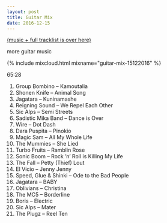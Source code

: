 ```yaml
---
layout: post
title: Guitar Mix
date: 2016-12-15
---
```


<a name="tracklist"></a>[(music + full tracklist is over here)](/2016/12/15/guitar-mix/#tracklist)

more guitar music

<!-- more -->

{% include mixcloud.html mixname="guitar-mix-15122016" %}

65:28

1. Group Bombino – Kamoutalia
2. Shonen Knife – Animal Song
3. Jagatara – Kuninamashe
4. Reigning Sound – We Repel Each Other
5. Sic Alps – Semi Streets
6. Sadistic Mika Band – Dance is Over
7. Wire – Dot Dash
8. Dara Puspita – Pinokio
9. Magic Sam – All My Whole Life
10. The Mummies – She Lied
11. Turbo Fruits – Ramblin Rose
12. Sonic Boom – Rock ’n’ Roll is Killing My Life
13. The Fall – Petty (Thief) Lout
14. El Vicio – Jenny Jenny
15. Speed, Glue & Shinki – Ode to the Bad People
16. Jagatara – BABY
17. Oblivians – Christina
18. The MC5 – Borderline
19. Boris – Electric
20. Sic Alps – Mater
21. The Plugz – Reel Ten
